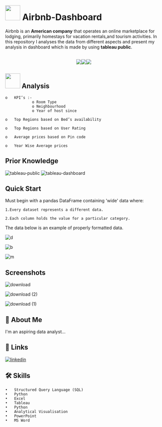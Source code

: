 # <img src=https://user-images.githubusercontent.com/106439762/178425923-6c5803df-7469-4f8c-8052-80fb0c7e220d.gif width="48" height="48" >  **Airbnb-Dashboard**

Airbnb is an **American company** that operates an online marketplace for lodging, primarily homestays for vacation rentals,and tourism activities. In this repository I analyses the data from different aspects and present my analysis in dashboard which is made by using **tableau public**.
<br>
<br>
<p align="center"><a href="https://www.tableau.com/"><img src=https://forthebadge.com/images/badges/built-with-love.svg><img src=https://user-images.githubusercontent.com/106439762/178422441-0ad26a02-d79f-4142-937f-461dcea6d08e.svg><img src=https://user-images.githubusercontent.com/106439762/178422909-f51e0b4a-6358-4488-926f-32fd59e4ca54.svg></a></p>


##  <img src=https://user-images.githubusercontent.com/106439762/178428775-03d67679-9aa4-4b08-91e9-6eb6ed8faf66.gif  width="48" height="48"> Analysis
   
    o	KPI’s :-
                o Room Type 
                o Neighbourhood 
                o Year of host since
    
    o	Top Regions based on Bed’s availability 
    
    o	Top Regions based on User Rating 
    
    o	Average prices based on Pin code 
    
    o	Year Wise Average prices 



## Prior Knowledge
![tableau-public](https://user-images.githubusercontent.com/106439762/178797623-924f63c6-f35a-4da1-bea6-7a3f647c18af.svg)
![tableau-dashboard](https://user-images.githubusercontent.com/106439762/178797660-533dac49-4eef-42c3-b7bc-4fc935192582.svg)



## Quick Start

Must begin with a pandas DataFrame containing 'wide' data where:

    1.Every dataset represents a different data.

    2.Each column holds the value for a particular category.

The data below is an example of properly formatted data.

![d](https://user-images.githubusercontent.com/106439762/177095674-07a23179-aaa8-4c97-88bf-a5de4404c8c2.PNG)

![b](https://user-images.githubusercontent.com/106439762/177095820-b6423920-645c-401f-a6b2-fafd40e9953a.PNG)

![m](https://user-images.githubusercontent.com/106439762/177095832-d727aa7e-7268-490d-b6d0-65e86ff40eef.PNG)

   

## Screenshots
![download](https://user-images.githubusercontent.com/106439762/177097283-465d934c-082c-454d-903f-6cc96d5ec2ff.png)

![download (2)](https://user-images.githubusercontent.com/106439762/177097298-5c53ac11-cf07-4f66-8135-5ace9cb9ea31.png)

![download (1)](https://user-images.githubusercontent.com/106439762/177097342-3b6438d0-b5d9-44da-8763-305ed12238d7.png)


## 🚀 About Me
I'm an aspiring data analyst...


## 🔗 Links
[![linkedin](https://img.shields.io/badge/linkedin-0A66C2?style=for-the-badge&logo=linkedin&logoColor=white)](https://www.linkedin.com/in/samarsaeedkhan/)



## 🛠 Skills

    •	Structured Query Language (SQL)
    •	Python
    •	Excel
    •	Tableau
    •	Python
    •	Analytical Visualisation
    •	PowerPoint
    •	MS Word
